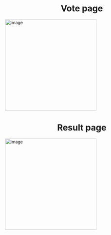 <h1 align="center">Vote page</h1>

<img src="https://github.com/sanket96s/projects/assets/109816069/b9ba6694-7cf7-4d7c-8c0a-03f494f398e7" alt="image" height="300" width="300">

<h1 align="center">Result page</h1>

<img src="https://github.com/sanket96s/projects/assets/109816069/71ea75e8-9209-4b88-b15b-cea01a019787" alt="image" height="300" width="300">
